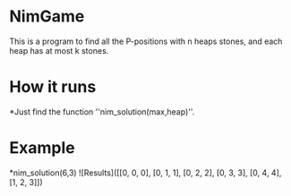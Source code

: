 # NimGame
This is a program to find all the P-positions with n heaps stones, and each heap has at most k stones.


# How it runs
*Just find the function ''nim_solution(max,heap)''.

# Example
*nim_solution(6,3)
![Results]([[0, 0, 0], [0, 1, 1], [0, 2, 2], [0, 3, 3], [0, 4, 4], [1, 2, 3]])

